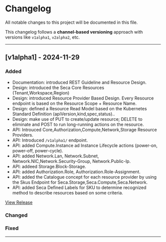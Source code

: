 # Changelog

All notable changes to this project will be documented in this file.

This changelog follows a **channel-based versioning** approach with versions like `v1alpha1`, `v2alpha2`, etc.

---

## [v1alpha1] - 2024-11-29
### Added
- Documentation: introduced REST Guideline and Resource Design.
- Design: introduced the Seca Core Resources (Tenant,Workspace,Region)
- Design: introduced Resource Provider Based Design. Every Resource endpoint is based on the Resource Scope + Resource Name.
- Design: defined a Resource Read Model based on the Kubernetes Standard Definition (apiVersion,kind,spec,status)..
- Design: make use of PUT to create/update resource; DELETE to eliminate and POST to run long-running actions on the resource.
- API: Introuced Core,Authorization,Compute,Network,Storage Resource Providers.
- API: Introduced `/v1alpha1/` endpoint.
- API: added Compute.Instance ad Instance Lifecycle actions (power-on, power-off, power-cycle).
- API: added Network.Lan, Network.Subnet, Network.NIC,Network.Security-Group, Network.Public-Ip.
- API: addeed Storage.Block-Storage.
- API: added Authorization.Role, Authorization.Role-Assignment.
- API: added the Catalogue concept for each resource provider by using the Skus Endpoint for Seca.Storage,Seca.Compute,Seca.Network.
- API: added Seca Defined Labels for SKU to determine recognized method to describe resources based on some criteria.

[View Release](https://github.com/eu-sovereign-cloud/spec/releases/tag/v1alpha1)

### Changed

### Fixed

---
